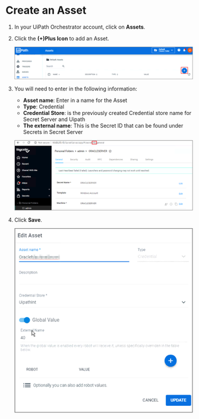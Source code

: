 [title]: # (Create an Asset)
[tags]: # (configuration, asset)
[priority]: # (205)
# Create an Asset

1. In your UiPath Orchestrator account, click on __Assets__.
1. Click the __(+)Plus Icon__ to add an Asset.

   ![Log in](images/config30.png)
1. You will need to enter in the following information:

   * __Asset name__: Enter in a name for the Asset
   * __Type__: Credential
   * __Credential Store__: is the previously created Credential store name for Secret Server and Uipath
   * __The external name__: This is the Secret ID that can be found under Secrets in Secret Server

   ![Log in](images/config31.png)
1. Click __Save__.

   ![Log in](images/config32.png)
